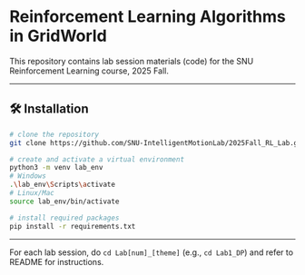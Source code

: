 # Reinforcement Learning Algorithms in GridWorld

This repository contains lab session materials (code) for the SNU Reinforcement Learning course, 2025 Fall.

---

## 🛠️ Installation

```bash
# clone the repository
git clone https://github.com/SNU-IntelligentMotionLab/2025Fall_RL_Lab.git

# create and activate a virtual environment
python3 -m venv lab_env
# Windows
.\lab_env\Scripts\activate 
# Linux/Mac
source lab_env/bin/activate

# install required packages
pip install -r requirements.txt
```
---

For each lab session, do `cd Lab[num]_[theme]` (e.g., `cd Lab1_DP`) and refer to README for instructions.